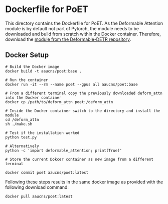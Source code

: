 # Dockerfile for PoET

This directory contains the Dockerfile for PoET. As the Deformable Attention module is by default not part of Pytorch, the module needs to be downloaded and build from scratch within the Docker container. Therefore, download the [module from the Deformable-DETR repository](https://github.com/fundamentalvision/Deformable-DETR/tree/main/models/ops).

## Docker Setup
```
# Build the Docker image
docker build -t aaucns/poet:base .

# Run the container
docker run -it --rm --name poet --gpus all aaucns/poet:base

# From a different terminal copy the previously downloaded deform_attn into the Docker container
docker cp /path/to/deform_attn poet:/deform_attn

# Inside the Docker container switch to the directory and install the module
cd /deform_attn
sh ./make.sh

# Test if the installation worked
python test.py

# Alternatively
python -c 'import deformable_attention; print(True)'

# Store the current Dokcer container as new image from a different terminal

docker commit poet aaucns/poet:latest
```

Following these steps results in the same docker image as provided with the following download command:

```
docker pull aaucns/poet:latest
```